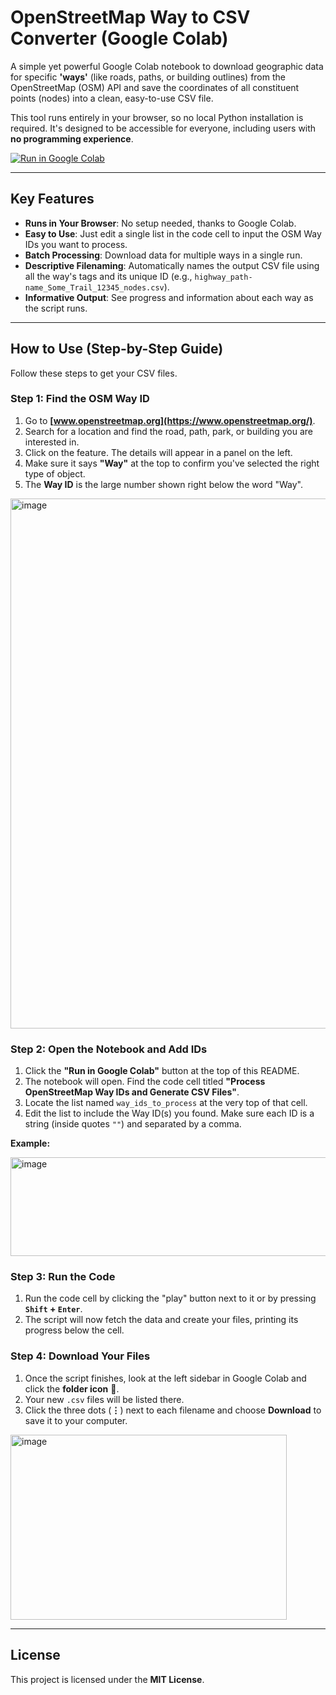 # OpenStreetMap Way to CSV Converter (Google Colab)

A simple yet powerful Google Colab notebook to download geographic data for specific **'ways'** (like roads, paths, or building outlines) from the OpenStreetMap (OSM) API and save the coordinates of all constituent points (nodes) into a clean, easy-to-use CSV file.

This tool runs entirely in your browser, so no local Python installation is required. It's designed to be accessible for everyone, including users with **no programming experience**.

[![Run in Google Colab](https://colab.research.google.com/assets/colab-badge.svg)](https://colab.research.google.com/github/faliqadlan/OpenStreetMap-Way-to-CSV-Converter/blob/main/OSM_API_to_CSV_Converter.ipynb)

---

## Key Features

-   **Runs in Your Browser**: No setup needed, thanks to Google Colab.
-   **Easy to Use**: Just edit a single list in the code cell to input the OSM Way IDs you want to process.
-   **Batch Processing**: Download data for multiple ways in a single run.
-   **Descriptive Filenaming**: Automatically names the output CSV file using all the way's tags and its unique ID (e.g., `highway_path-name_Some_Trail_12345_nodes.csv`).
-   **Informative Output**: See progress and information about each way as the script runs.

---

## How to Use (Step-by-Step Guide)

Follow these steps to get your CSV files.

### Step 1: Find the OSM Way ID

1.  Go to **[www.openstreetmap.org](https://www.openstreetmap.org/)**.
2.  Search for a location and find the road, path, park, or building you are interested in.
3.  Click on the feature. The details will appear in a panel on the left.
4.  Make sure it says **"Way"** at the top to confirm you've selected the right type of object.
5.  The **Way ID** is the large number shown right below the word "Way".

<img width="1755" height="848" alt="image" src="https://github.com/user-attachments/assets/32693451-7908-4299-b62d-57bc8683bb95" />

### Step 2: Open the Notebook and Add IDs

1.  Click the **"Run in Google Colab"** button at the top of this README.
2.  The notebook will open. Find the code cell titled **"Process OpenStreetMap Way IDs and Generate CSV Files"**.
3.  Locate the list named `way_ids_to_process` at the very top of that cell.
4.  Edit the list to include the Way ID(s) you found. Make sure each ID is a string (inside quotes `""`) and separated by a comma.

**Example:**

<img width="607" height="158" alt="image" src="https://github.com/user-attachments/assets/bf69d0a6-62d8-4afb-a965-0ffc4d63167b" />

### Step 3: Run the Code

1.  Run the code cell by clicking the "play" button next to it or by pressing **`Shift` + `Enter`**.
2.  The script will now fetch the data and create your files, printing its progress below the cell.

### Step 4: Download Your Files

1.  Once the script finishes, look at the left sidebar in Google Colab and click the **folder icon** 📁.
2.  Your new `.csv` files will be listed there.
3.  Click the three dots (**⋮**) next to each filename and choose **Download** to save it to your computer.

<img width="442" height="296" alt="image" src="https://github.com/user-attachments/assets/0378ce8b-6d40-4026-b9b6-2e713180da59" />

---

## License

This project is licensed under the **MIT License**.
